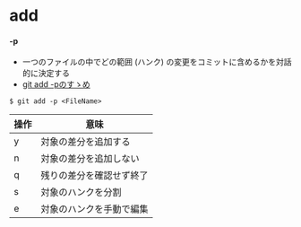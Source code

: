 # add
#### -p
- 一つのファイルの中でどの範囲 (ハンク) の変更をコミットに含めるかを対話的に決定する
- [git add -pのすゝめ](https://dev.to/dyoshimitsu/git-add-p-144f)

```
$ git add -p <FileName>
```

| 操作 | 意味                     |
| -    | -                        |
| y    | 対象の差分を追加する     |
| n    | 対象の差分を追加しない   |
| q    | 残りの差分を確認せず終了 |
| s    | 対象のハンクを分割       |
| e    | 対象のハンクを手動で編集 |
